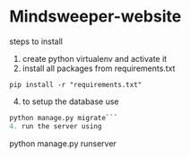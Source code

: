 # Mindsweeper-website

steps to install

1. create python virtualenv and activate it
2. install all packages from requirements.txt
  ```
  pip install -r "requirements.txt"
```
4. to setup the database use
  ```python manage.py makemigraions
  python manage.py migrate```
4. run the server using
  ```
  python manage.py runserver
  ```
